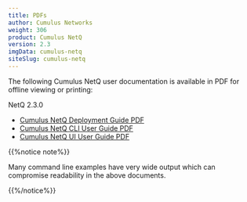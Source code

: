 ```yaml
---
title: PDFs
author: Cumulus Networks
weight: 306
product: Cumulus NetQ
version: 2.3
imgData: cumulus-netq
siteSlug: cumulus-netq
---
```


The following Cumulus NetQ user documentation is available in PDF for offline viewing or printing:

NetQ 2.3.0

- [Cumulus NetQ Deployment Guide PDF](/pdfs/Cumulus_NetQ_220_Deployment_Guide.pdf)
- [Cumulus NetQ CLI User Guide PDF](/pdfs/Cumulus_NetQ_220_CLI_User_Guide.pdf)
- [Cumulus NetQ UI User Guide PDF](/pdfs/Cumulus_NetQ_220_UI_User_Guide.pdf)

{{%notice note%}}

Many command line examples have very wide output which can compromise readability in the above documents.

{{%/notice%}}

